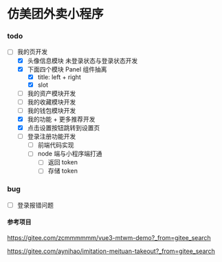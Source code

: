 # 仿美团外卖小程序

### todo

- [ ] 我的页开发
  - [x] 头像信息模块 未登录状态与登录状态开发
  - [x] 下面四个模块 Panel 组件抽离
    - [x] title: left + right
    - [x] slot
  - [ ] 我的资产模块开发
  - [ ] 我的收藏模块开发
  - [ ] 我的钱包模块开发
  - [x] 我的功能 + 更多推荐开发
  - [x] 点击设置按钮跳转到设置页
  - [ ] 登录注册功能开发
    - [ ] 前端代码实现
    - [ ] node 端与小程序端打通
      - [ ] 返回 token
      - [ ] 存储 token

### bug

- [ ] 登录报错问题

#### 参考项目

https://gitee.com/zcmmmmmm/vue3-mtwm-demo?_from=gitee_search

https://gitee.com/aynihao/imitation-meituan-takeout?_from=gitee_search
